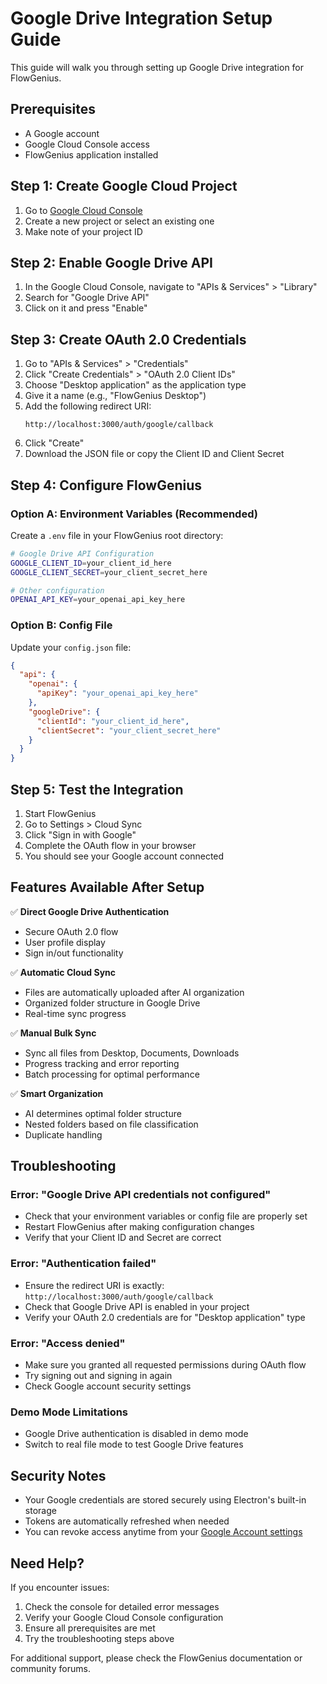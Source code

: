 # Google Drive Integration Setup Guide

This guide will walk you through setting up Google Drive integration for FlowGenius.

## Prerequisites

- A Google account
- Google Cloud Console access
- FlowGenius application installed

## Step 1: Create Google Cloud Project

1. Go to [Google Cloud Console](https://console.cloud.google.com/)
2. Create a new project or select an existing one
3. Make note of your project ID

## Step 2: Enable Google Drive API

1. In the Google Cloud Console, navigate to "APIs & Services" > "Library"
2. Search for "Google Drive API"
3. Click on it and press "Enable"

## Step 3: Create OAuth 2.0 Credentials

1. Go to "APIs & Services" > "Credentials"
2. Click "Create Credentials" > "OAuth 2.0 Client IDs"
3. Choose "Desktop application" as the application type
4. Give it a name (e.g., "FlowGenius Desktop")
5. Add the following redirect URI:
   ```
   http://localhost:3000/auth/google/callback
   ```
6. Click "Create"
7. Download the JSON file or copy the Client ID and Client Secret

## Step 4: Configure FlowGenius

### Option A: Environment Variables (Recommended)

Create a `.env` file in your FlowGenius root directory:

```bash
# Google Drive API Configuration
GOOGLE_CLIENT_ID=your_client_id_here
GOOGLE_CLIENT_SECRET=your_client_secret_here

# Other configuration
OPENAI_API_KEY=your_openai_api_key_here
```

### Option B: Config File

Update your `config.json` file:

```json
{
  "api": {
    "openai": {
      "apiKey": "your_openai_api_key_here"
    },
    "googleDrive": {
      "clientId": "your_client_id_here",
      "clientSecret": "your_client_secret_here"
    }
  }
}
```

## Step 5: Test the Integration

1. Start FlowGenius
2. Go to Settings > Cloud Sync
3. Click "Sign in with Google"
4. Complete the OAuth flow in your browser
5. You should see your Google account connected

## Features Available After Setup

✅ **Direct Google Drive Authentication**
- Secure OAuth 2.0 flow
- User profile display
- Sign in/out functionality

✅ **Automatic Cloud Sync**
- Files are automatically uploaded after AI organization
- Organized folder structure in Google Drive
- Real-time sync progress

✅ **Manual Bulk Sync**
- Sync all files from Desktop, Documents, Downloads
- Progress tracking and error reporting
- Batch processing for optimal performance

✅ **Smart Organization**
- AI determines optimal folder structure
- Nested folders based on file classification
- Duplicate handling

## Troubleshooting

### Error: "Google Drive API credentials not configured"
- Check that your environment variables or config file are properly set
- Restart FlowGenius after making configuration changes
- Verify that your Client ID and Secret are correct

### Error: "Authentication failed"
- Ensure the redirect URI is exactly: `http://localhost:3000/auth/google/callback`
- Check that Google Drive API is enabled in your project
- Verify your OAuth 2.0 credentials are for "Desktop application" type

### Error: "Access denied"
- Make sure you granted all requested permissions during OAuth flow
- Try signing out and signing in again
- Check Google account security settings

### Demo Mode Limitations
- Google Drive authentication is disabled in demo mode
- Switch to real file mode to test Google Drive features

## Security Notes

- Your Google credentials are stored securely using Electron's built-in storage
- Tokens are automatically refreshed when needed
- You can revoke access anytime from your [Google Account settings](https://myaccount.google.com/permissions)

## Need Help?

If you encounter issues:
1. Check the console for detailed error messages
2. Verify your Google Cloud Console configuration
3. Ensure all prerequisites are met
4. Try the troubleshooting steps above

For additional support, please check the FlowGenius documentation or community forums. 